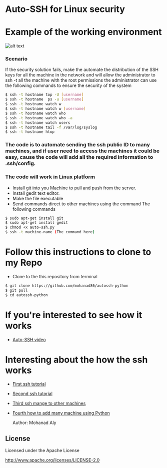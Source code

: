 # Auto-SSH for Linux security 


# Example of the working environment
![alt text](https://github.com/mohanad86/autossh-python/blob/master/example.png)

### Scenario
If the security solution fails, make the automate the distribution of the SSH keys for all the machine in the network
and will allow the administrator to ssh -t all the machine with the root permissions
the administrator can use the following commands to ensure the security of the system

```sh
$ ssh -t hostname top -U [username]
$ ssh -t hostname  ps -u [username]
$ ssh -t hostname watch w
$ ssh -t hostname watch w [username]
$ ssh -t hostname watch who 
$ ssh -t hostname watch who -a
$ ssh -t hostname watch users
$ ssh -t hostname tail -f /var/log/syslog
$ ssh -t hostname htop
```  

### The code is to automate sending the ssh public ID to many machines, and if user need to access the machines it could be easy, cause the code will add all the required information to .ssh/config. 

### The code will work in Linux platform
 
- Install git into you Machine to pull and push from the server.
- Install gedit text editor.
- Make the file executable 
- Send commands direct to other machines using the command
The following commands
```sh
$ sudo apt-get install git
$ sudo apt-get install gedit
$ chmod +x auto-ssh.py
$ ssh -t machine-name (The command here)
```
# Follow this instructions to clone to my Repo
- Clone to the this repository from terminal
```sh 
$ git clone https://github.com/mohanad86/autossh-python
$ git pull 
$ cd autossh-python
``` 


# If you're interested to see how it works

* [Auto-SSH video](https://www.youtube.com/watch?v=MxuFB4hLGWc&index=6&list=PLKAuFoXV02VoW3cvZZAcDI1qWvuyM1qrF)



# Interesting about the how the ssh works 

* [First ssh tutorial](https://www.youtube.com/watch?v=xhqY3m8xiwQ&list=PLKAuFoXV02VoW3cvZZAcDI1qWvuyM1qrF)

* [Second ssh tutorial](https://www.youtube.com/watch?v=fiv-hAHUMF8&list=PLKAuFoXV02VoW3cvZZAcDI1qWvuyM1qrF&index=2) 

* [Third ssh mange to other machines](https://www.youtube.com/watch?v=8EmnxIOlsUQ&index=3&list=PLKAuFoXV02VoW3cvZZAcDI1qWvuyM1qrF)

* [Fourth how to add many machine using Python](https://www.youtube.com/watch?v=1mU8resSwwg&list=PLKAuFoXV02VoW3cvZZAcDI1qWvuyM1qrF&index=4)

 

    Author: Mohanad Aly 

License
----
Licensed under the Apache License

http://www.apache.org/licenses/LICENSE-2.0
